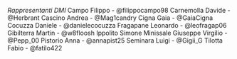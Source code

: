 *Rappresentanti DMI*
Campo Filippo - @filippocampo98
Carnemolla Davide - @Herbrant
Cascino Andrea - @Mag1candry
Cigna Gaia - @GaiaCigna
Cocuzza Daniele - @danielecocuzza
Fragapane Leonardo - @leofragap06
Gibilterra Martin - @w8floosh
Ippolito Simone 
Minissale Giuseppe Virgilio - @Pepp_00
Pistorio Anna - @annapist25
Seminara Luigi - @Gigii_G
Tilotta Fabio - @fatilo422